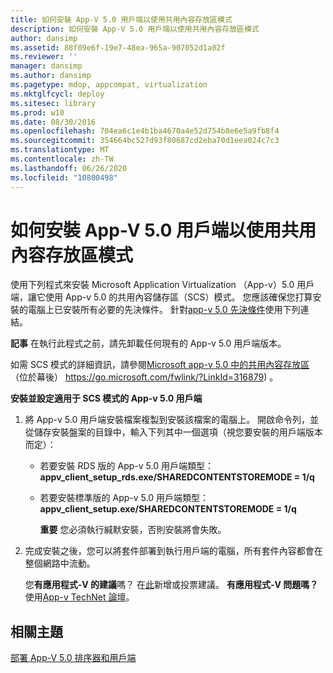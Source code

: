 ```yaml
---
title: 如何安裝 App-V 5.0 用戶端以使用共用內容存放區模式
description: 如何安裝 App-V 5.0 用戶端以使用共用內容存放區模式
author: dansimp
ms.assetid: 88f09e6f-19e7-48ea-965a-907052d1a02f
ms.reviewer: ''
manager: dansimp
ms.author: dansimp
ms.pagetype: mdop, appcompat, virtualization
ms.mktglfcycl: deploy
ms.sitesec: library
ms.prod: w10
ms.date: 08/30/2016
ms.openlocfilehash: 704ea6c1e4b1ba4670a4e52d754b8e6e5a9fb8f4
ms.sourcegitcommit: 354664bc527d93f80687cd2eba70d1eea024c7c3
ms.translationtype: MT
ms.contentlocale: zh-TW
ms.lasthandoff: 06/26/2020
ms.locfileid: "10800498"
---
```

# 如何安裝 App-V 5.0 用戶端以使用共用內容存放區模式


使用下列程式來安裝 Microsoft Application Virtualization （App-v）5.0 用戶端，讓它使用 App-v 5.0 的共用內容儲存區（SCS）模式。 您應該確保您打算安裝的電腦上已安裝所有必要的先決條件。 針對[app-v 5.0 先決條件](app-v-50-prerequisites.md)使用下列連結。

**記事** 在執行此程式之前，請先卸載任何現有的 App-v 5.0 用戶端版本。

 

如需 SCS 模式的詳細資訊，請參閱[Microsoft app-v 5.0 中的共用內容存放區](https://go.microsoft.com/fwlink/?LinkId=316879)（位於幕後） https://go.microsoft.com/fwlink/?LinkId=316879) 。

**安裝並設定適用于 SCS 模式的 App-v 5.0 用戶端**

1.  將 App-v 5.0 用戶端安裝檔案複製到安裝該檔案的電腦上。 開啟命令列，並從儲存安裝盤案的目錄中，輸入下列其中一個選項（視您要安裝的用戶端版本而定）：

    -   若要安裝 RDS 版的 App-v 5.0 用戶端類型： **appv\_client\_setup\_rds.exe/SHAREDCONTENTSTOREMODE = 1/q**

    -   若要安裝標準版的 App-v 5.0 用戶端類型： **appv\_client\_setup.exe/SHAREDCONTENTSTOREMODE = 1/q**

        **重要** 您必須執行緘默安裝，否則安裝將會失敗。

         

2.  完成安裝之後，您可以將套件部署到執行用戶端的電腦，所有套件內容都會在整個網路中流動。

    您**有應用程式-V 的建議**嗎？ 在[此](http://appv.uservoice.com/forums/280448-microsoft-application-virtualization)新增或投票建議。 **有應用程式-V 問題嗎？** 使用[App-v TechNet 論壇](https://social.technet.microsoft.com/Forums/home?forum=mdopappv)。

## 相關主題


[部署 App-V 5.0 排序器和用戶端](deploying-the-app-v-50-sequencer-and-client.md)

 

 





